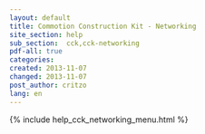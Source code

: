 ```yaml
---
layout: default
title: Commotion Construction Kit - Networking
site_section: help
sub_section:  cck,cck-networking 
pdf-all: true
categories: 
created: 2013-11-07
changed: 2013-11-07
post_author: critzo
lang: en
---
```

<div class="cck-section-page">
{% include help_cck_networking_menu.html %}
</div>
 

